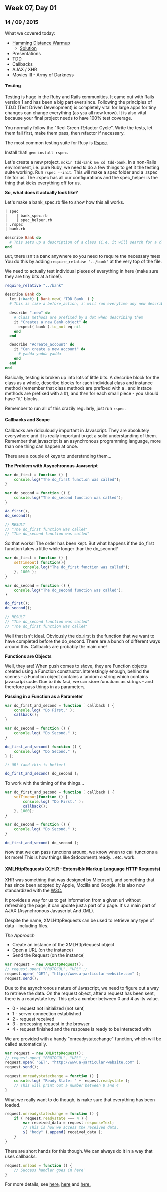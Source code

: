 ## Week 07, Day 01
### 14 / 09 / 2015

What we covered today:
- [Hamming Distance Warmup](https://gist.github.com/ga-wolf/124081337839f06753b8)
    + [Solution](https://github.com/ga-wolf/WDI10-Homework/tree/master/warmup-exercises/week_07/hamming_distance)
- Presentations
- TDD
- Callbacks
- AJAX / XHR
- Movies III - Army of Darkness

#### Testing

Testing is huge in the Ruby and Rails communities.  It came out with Rails version 1 and has been a big part ever since.  Following the principles of T.D.D (Test Driven Development) is completely vital for large apps for tiny changes can change everything (as you all now know).  It is also vital because your final project needs to have 100% test coverage.

You normally follow the "Red-Green-Refactor Cycle".  Write the tests, let them fail first, make them pass, then refactor if necessary.

The most common testing suite for Ruby is [Rspec](http://rspec.info/).

Install that! ` gem install rspec `.

Let's create a new project. ` mdkir tdd-bank && cd tdd-bank `. In a non-Rails environment, i.e. pure Ruby, we need to do a few things to get it the testing suite working.  Run ` rspec --init `.  This will make a spec folder and a .rspec file for us.  The .rspec has all our configurations and the spec_helper is the thing that kicks everything off for us.

**So, what does it actually look like?**

Let's make a bank_spec.rb file to show how this all works.

```
| spec
|    | bank_spec.rb
|    | spec_helper.rb
| .rspec
| bank.rb
```

```rb
describe Bank do
  # This sets up a description of a class (i.e. it will search for a class with the name Bank)
end
```

But, there isn't a bank anywhere so you need to require the necessary files!  You do this by adding ` require_relative "../bank" ` at the very top of the file.

We need to actually test individual pieces of everything in here (make sure they are tiny bits at a time!).

```rb
require_relative "../bank"

describe Bank do
  let (:bank) { Bank.new( 'TDD Bank' ) }
  # This is like a before_action, it will run everytime any new describe gets run.

  describe ".new" do
    # Class methods are prefixed by a dot when describing them
    it "Creates a new Bank object" do
      expect( bank ).to_not eq nil
    end
  end

  describe "#create_account" do
    it "Can create a new account" do
      # yadda yadda yadda
    end
  end
end
```

Basically, testing is broken up into lots of little bits.  A describe block for the class as a whole, describe blocks for each individual class and instance method (remember that class methods are prefixed with a . and instace methods are prefixed with a #), and then for each small piece - you should have "it" blocks.

Remember to run all of this crazily regularly, just run ` rspec `.

#### Callbacks and Scope

Callbacks are ridiculously important in Javascript.  They are absolutely everywhere and it is really important to get a solid understanding of them.  Remember that javascript is an asynchronous programming language, more than one thing can happen at once.

There are a couple of keys to understanding them...

**The Problem with Asynchronous Javascript**

```js
var do_first = function () {
    console.log("The do_first function was called");
}

var do_second = function () {
    console.log("The do_second function was called");
}

do_first();
do_second();

// RESULT
// "The do_first function was called"
// "The do_second function was called"
```

So that works!  The order has been kept.  But what happens if the do_first function takes a little while longer than the do_second?

```js
var do_first = function () {
    setTimeout( function(){
        console.log("The do_first function was called");
    }, 1000 );
}

var do_second = function () {
    console.log("The do_second function was called");
}

do_first();
do_second();

// RESULT
// "The do_second function was called"
// "The do_first function was called"
```

Well that isn't ideal.  Obviously the do_first is the function that we want to have completed before the do_second.  There are a bunch of different ways around this.  Callbacks are probably the main one!

**Functions are Objects**

Well, they are!  When push comes to shove, they are Function objects created using a Function constructor.  Interestingly enough, behind the scenes - a Function object contains a random a string which contains javascript code.  Due to this fact, we can store functions as strings - and therefore pass things in as parameters.

**Passing in a Function as a Parameter**

```js
var do_first_and_second = function ( callback ) {
    console.log( "Do First." );
    callback();
}

var do_second = function () {
    console.log( "Do Second." );
}

do_first_and_second( function () {
    console.log( "Do Second." );
} );

// OR! (and this is better)

do_first_and_second( do_second );
```

To work with the timing of the things...

```js
var do_first_and_second = function ( callback ) {
    setTimeout(function () {
        console.log( "Do First." );
        callback();
    }, 1000);
}

var do_second = function () {
    console.log( "Do Second." );
}

do_first_and_second( do_second );
```

Now that we can pass functions around, we know when to call functions a lot more!  This is how things like $(document).ready... etc. work.

#### XMLHttpRequests (X.H.R - Extensible Markup Language HTTP Requests)

XHR was something that was designed by Microsoft, and something that has since been adopted by Apple, Mozilla and Google.  It is also now standardized with the [W3C.](http://www.w3.org/TR/XMLHttpRequest/)

It provides a way for us to get information from a given url without refreshing the page, it can update just a part of a page.  It's a main part of AJAX (Asynchronous Javascript And XML).

Despite the name, XMLHttpRequests can be used to retrieve any type of data - including files.

_The Approach_

- Create an instance of the XMLHttpRequest object
- Open a URL (on the instance)
- Send the Request (on the instance)

```js
var request = new XMLHttpRequest();
// request.open( "PROTOCOL", "URL" );
request.open( "GET", "http://www.a-particular-website.com" );
request.send();
```

Due to the asynchronous nature of Javascript, we need to figure out a way to retrieve the data.  On the request object, after a request has been sent, there is a readystate key.  This gets a number between 0 and 4 as its value.

- 0 - request not initialized (not sent)
- 1 - server connection established
- 2 - request received
- 3 - processing request in the browser
- 4 - request finished and the response is ready to be interacted with

We are provided with a handy "onreadystatechange" function, which will be called automatically.

```js
var request = new XMLHttpRequest();
// request.open( "PROTOCOL", "URL" );
request.open( "GET", "http://www.a-particular-website.com" );
request.send();

request.onreadystatechange = function () {
    console.log( "Ready State: " + request.readystate );
    // This will print out a number between 0 and 4
}
```

What we really want to do though, is make sure that everything has been loaded.

```js
request.onreadystatechange = function () {
    if ( request.readystate === 4 ) {
        var received_data = request.responseText;
        // This is how we access the received data.
        $( "body" ).append( received_data );
    }
}
```

There are short hands for this though.  We can always do it in a way that uses callbacks.

```js
request.onload = function () {
    // Success handler goes in here!
}
```

For more details, see [here](https://developer.mozilla.org/en/docs/Web/API/XMLHttpRequest/Using_XMLHttpRequest), [here](https://developer.mozilla.org/en-US/docs/Web/API/XMLHttpRequest/Synchronous_and_Asynchronous_Requests) and [here.](https://developer.mozilla.org/en-US/docs/Web/API/XMLHttpRequest)